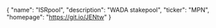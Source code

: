 {
"name": "ISRpool",
"description": "WADA stakepool",
"ticker": "MPN",
"homepage": "https://git.io/JENtw"
}

